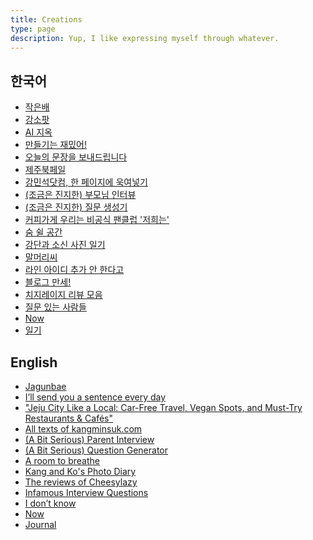 ```yaml
---
title: Creations
type: page
description: Yup, I like expressing myself through whatever.
---
```


<style>
time, footer {
display: none;
}
</style>

## 한국어
- [작은배](https://jagunbae.com)
- [강소팟](https://podcast.jagunbae.com)
- [AI 지옥](https://ai-hell.yay.boo)
- [만들기는 재밌어!](https://archive.bearblog.dev)
- [오늘의 문장을 보내드립니다](https://kangminsuk.com/ko/blog/sentences/)
- [제주북페일](https://jejubookfail.com)
- [강민석닷컴, 한 페이지에 욱여넣기](https://kangminsuk.com/all-texts/)
- [(조금은 진지한) 부모님 인터뷰](https://kangminsuk.com/ko/interview/)
- [(조금은 진지한) 질문 생성기](https://kangminsuk.com/ko/conversation/)
- [커피가게 우리는 비공식 팬클럽 '저희는'](https://wooreenoon.bearblog.dev)
- [숨 쉴 공간](https://room.kangminsuk.com)
- [강단과 소신 사진 일기](https://us.jagunbae.com)
- [말머리씨](https://kangminsuk.com/mal/)
- [라인 아이디 추가 안 한다고](https://kangminsuk.com/ko/blog/line-id/)
- [블로그 만세!](https://blogmansae.netlify.app)
- [치지레이지 리뷰 모음](https://reviews.cheesylazy.com)
- [질문 있는 사람들](https://questions.jagunbae.com)
- [Now](https://kangminsuk.com/ko/now/)
- [일기](https://kangminsuk.com/micro/)

## English
- [Jagunbae](https://en.jagunbae.com)
- [I’ll send you a sentence every day](https://kangminsuk.com/blog/sentences/)
- ["Jeju City Like a Local: Car-Free Travel, Vegan Spots, and Must-Try Restaurants & Cafés"](https://jejudeers.itch.io/jeju-city-like-a-local)
- [All texts of kangminsuk.com](https://kangminsuk.com/all-texts/)
- [(A Bit Serious) Parent Interview](https://kangminsuk.com/interview/)
- [(A Bit Serious) Question Generator](https://kangminsuk.com/blog/my-tools/)
- [A room to breathe](https://room.kangminsuk.com)
- [Kang and Ko's Photo Diary](https://us.jagunbae.com)
- [The reviews of Cheesylazy](https://reviews.cheesylazy.com)
- [Infamous Interview Questions](https://infamous-interview-questions.vercel.app)
- [I don’t know](https://idk.kangminsuk.com)
- [Now](https://kangminsuk.com/now/)
- [Journal](https://kangminsuk.com/micro/)